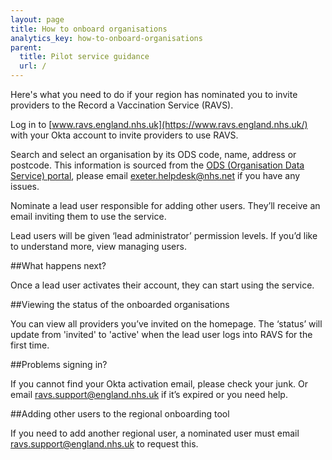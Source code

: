 ```yaml
---
layout: page
title: How to onboard organisations
analytics_key: how-to-onboard-organisations
parent:
  title: Pilot service guidance
  url: /
---
```

Here's what you need to do if your region has nominated you to invite providers to the Record a Vaccination Service (RAVS). 

Log in to [www.ravs.england.nhs.uk](https://www.ravs.england.nhs.uk/) with your Okta account to invite providers to use RAVS. 

Search and select an organisation by its ODS code, name, address or postcode. This information is sourced from the [ODS (Organisation Data Service) portal](https://odsportal.digital.nhs.uk/), please email [exeter.helpdesk@nhs.net](mailto:exeter.helpdesk@nhs.net) if you have any issues.  

Nominate a lead user responsible for adding other users. They’ll receive an email inviting them to use the service. 

Lead users will be given ‘lead administrator’ permission levels. If you’d like to understand more, view managing users. 

##What happens next? 

Once a lead user activates their account, they can start using the service.  

##Viewing the status of the onboarded organisations 

You can view all providers you’ve invited on the homepage. The ‘status’ will update from 'invited' to 'active' when the lead user logs into RAVS for the first time. 

##Problems signing in? 

If you cannot find your Okta activation email, please check your junk. Or email [ravs.support@england.nhs.uk](ravs.support@england.nhs.uk) if it’s expired or you need help.  

##Adding other users to the regional onboarding tool 

If you need to add another regional user, a nominated user must email [ravs.support@england.nhs.uk](ravs.support@england.nhs.uk) to request this. 

